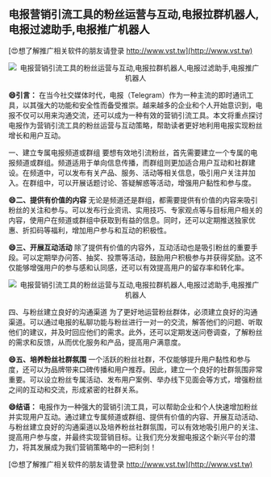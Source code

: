 ## **电报营销引流工具的粉丝运营与互动,电报拉群机器人,电报过滤助手,电报推广机器人**

[😍想了解推广相关软件的朋友请登录 http://www.vst.tw](http://www.vst.tw)

 <center><img src="https://vst.tw/MP4/tuiguang/png/1.png" alt="电报营销引流工具的粉丝运营与互动,电报拉群机器人,电报过滤助手,电报推广机器人"></center>

**😄引言：**
在当今社交媒体时代，电报（Telegram）作为一种主流的即时通讯工具，以其强大的功能和安全性而备受推崇。越来越多的企业和个人开始意识到，电报不仅可以用来沟通交流，还可以成为一种有效的营销引流工具。本文将重点探讨电报作为营销引流工具的粉丝运营与互动策略，帮助读者更好地利用电报实现粉丝增长和用户互动。

一、建立专属电报频道或群组
要想有效地引流粉丝，首先需要建立一个专属的电报频道或群组。频道适用于单向信息传播，而群组则更加适合用户互动和社群建设。在频道中，可以发布有关产品、服务、活动等相关信息，吸引用户关注并加入。在群组中，可以开展话题讨论、答疑解惑等活动，增强用户黏性和参与度。

**😄二、提供有价值的内容**
无论是频道还是群组，都需要提供有价值的内容来吸引粉丝的关注和参与。可以发布行业资讯、实用技巧、专家观点等与目标用户相关的内容，使用户在频道或群组中获取到有益的信息。同时，还可以定期推送独家优惠、折扣码等福利，增加用户参与和互动的积极性。

**😄三、开展互动活动**
除了提供有价值的内容外，互动活动也是吸引粉丝的重要手段。可以定期举办问答、抽奖、投票等活动，鼓励用户积极参与并获得奖励。这不仅能够增强用户的参与感和认同感，还可以有效提高用户的留存率和转化率。

 <center><img src="https://vst.tw/MP4/tuiguang/png/5.png" alt="电报营销引流工具的粉丝运营与互动,电报拉群机器人,电报过滤助手,电报推广机器人"></center>

四、与粉丝建立良好的沟通渠道
为了更好地运营粉丝群体，必须建立良好的沟通渠道。可以通过电报的私聊功能与粉丝进行一对一的交流，解答他们的问题、听取他们的建议，并及时回应他们的需求。此外，还可以定期发送问卷调查，了解粉丝的需求和反馈，从而优化服务和产品，提高用户满意度。

**😄五、培养粉丝社群氛围**
一个活跃的粉丝社群，不仅能够提升用户黏性和参与度，还可以为品牌带来口碑传播和用户推荐。因此，建立一个良好的社群氛围非常重要。可以设立粉丝专属活动、发布用户案例、举办线下见面会等方式，增强粉丝之间的互动和交流，形成紧密的社群关系。

**😄结语：**
电报作为一种强大的营销引流工具，可以帮助企业和个人快速增加粉丝并实现用户互动。通过建立专属频道或群组、提供有价值的内容、开展互动活动、与粉丝建立良好的沟通渠道以及培养粉丝社群氛围，可以有效地吸引用户的关注、提高用户参与度，并最终实现营销目标。让我们充分发掘电报这个新兴平台的潜力，将其发展成为我们营销策略中的一把利剑！

[😍想了解推广相关软件的朋友请登录 http://www.vst.tw](http://www.vst.tw)



